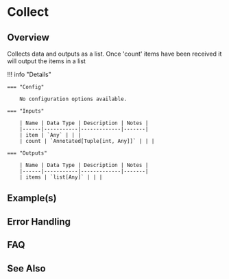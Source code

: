 # Collect

## Overview

Collects data and outputs as a list.
Once 'count' items have been received it will output the items in a list

!!! info "Details"

    === "Config"

        No configuration options available.

    === "Inputs"

        | Name | Data Type | Description | Notes |
        |------|-----------|-------------|-------|
        | item | `Any` | | |
        | count | `Annotated[Tuple[int, Any]]` | | |

    === "Outputs"

        | Name | Data Type | Description | Notes |
        |------|-----------|-------------|-------|
        | items | `list[Any]` | | |

## Example(s)

## Error Handling

## FAQ

## See Also
